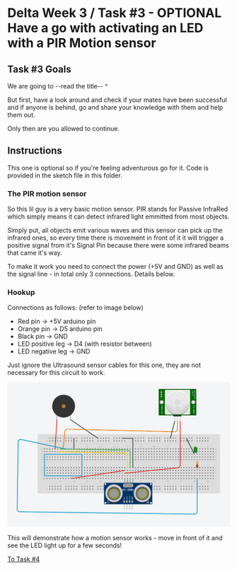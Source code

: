 # Delta Week 3 / Task #3 - OPTIONAL Have a go with activating an LED with a PIR Motion sensor

## Task #3 Goals

We are going to --read the title-- ^

But first, have a look around and check if your mates have been successful and if anyone is behind, go and share your knowledge with them and help them out.

Only then are you allowed to continue.

## Instructions

This one is optional so if you're feeling adventurous go for it. Code is provided in the sketch file in this folder.

### The PIR motion sensor

So this lil guy is a very basic motion sensor. PIR stands for Passive InfraRed which simply means it can detect infrared light emmitted from most objects.

Simply put, all objects emit various waves and this sensor can pick up the infrared ones, so every time there is movement in front of it it will trigger a positive signal from it's Signal Pin because there were some infrared beams that came it's way.

To make it work you need to connect the power (+5V and GND) as well as the signal line - in total only 3 connections. Details below.

### Hookup
Connections as follows: (refer to image below)
 - Red pin    ->  +5V arduino pin
 - Orange pin ->  D5 arduino pin
 - Black pin  ->  GND
 - LED positive leg -> D4 (with resistor between)
 - LED negative leg -> GND
 
Just ignore the Ultrasound sensor cables for this one, they are not necessary for this circuit to work.
 
![PIR schematic](../images/pir1.png)

This will demonstrate how a motion sensor works - move in front of it and see the LED light up for a few seconds!

[To Task #4](https://github.com/dant14/Delta-sessions/tree/main/Week3/Task4_STAR_WARS_PARTY)

